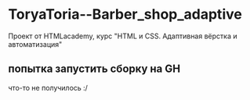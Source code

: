 # ToryaToria--Barber_shop_adaptive
Проект от HTMLacademy, курс "HTML и CSS. Адаптивная вёрстка и автоматизация"

## попытка запустить сборку на GH

что-то не получилось :/
